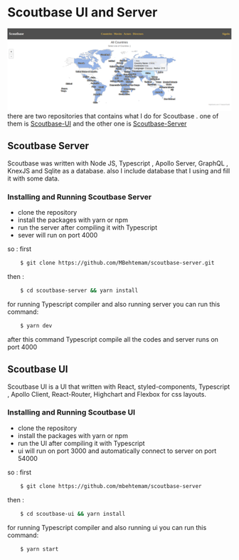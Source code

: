 # Scoutbase UI and Server

![scoutbase-ui screenshot](https://raw.githubusercontent.com/mbehtemam/scoutbase-ui/master/images/countries-2.png)
there are two repositories that contains what I do for Scoutbase . one of them is
[Scoutbase-UI](https://github.com/mbehtemam/scoutbase-ui) and the other one is [Scoutbase-Server](https://github.com/mbehtemam/scoutbase-server)

## Scoutbase Server

Scoutbase was written with Node JS, Typescript , Apollo Server, GraphQL , KnexJS and Sqlite as a database. also I include database that I using and fill it with some data.

### Installing and Running Scoutbase Server

- clone the repository
- install the packages with yarn or npm
- run the server after compiling it with Typescript
- sever will run on port 4000

so :
first

```sh
    $ git clone https://github.com/MBehtemam/scoutbase-server.git
```

then :

```sh
    $ cd scoutbase-server && yarn install
```

for running Typescript compiler and also running server you can run this command:

```sh
    $ yarn dev
```

after this command Typescript compile all the codes and server runs on port 4000

## Scoutbase UI

Scoutbase UI is a UI that written with React, styled-components, Typescript , Apollo Client, React-Router, Highchart and Flexbox for css layouts.

### Installing and Running Scoutbase UI

- clone the repository
- install the packages with yarn or npm
- run the UI after compiling it with Typescript
- ui will run on port 3000 and automatically connect to server on port 54000

so :
first

```sh
    $ git clone https://github.com/mbehtemam/scoutbase-server
```

then :

```sh
    $ cd scoutbase-ui && yarn install
```

for running Typescript compiler and also running ui you can run this command:

```sh
    $ yarn start
```
